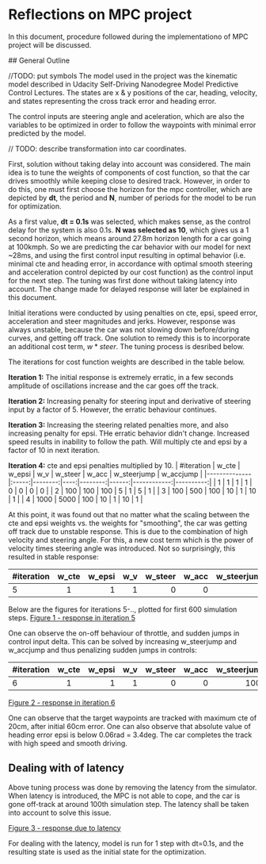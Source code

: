 # Reflections on MPC project

In this document, procedure followed during the implementationo of MPC project will be discussed.

## General Outline

//TODO: put symbols 
The model used in the project was the kinematic model described in Udacity Self-Driving Nanodegree Model Predictive Control Lectures. The states are x & y positions of the car, heading, velocity, and states representing the cross track error and heading error. 

The control inputs are steering angle and aceleration, which are also the variables to be optimized in order to follow the waypoints with minimal error predicted by the model.

// TODO: describe transformation into car coordinates.

First, solution without taking delay into account was considered. The main idea is to tune the weights of components of cost function, so that the car drives smoothly while keeping close to desired track. However, in order to do this, one must first choose the horizon for the mpc controller, which are depicted by __dt__, the period and __N__, number of periods for the model to be run for optimization.

As a first value, __dt = 0.1s__ was selected, which makes sense, as the control delay for the system is also 0.1s. __N was selected as 10__, which gives us a 1 second horizon, which means around 27.8m horizon length for a car going at 100kmph. So we are predicting the car behavior with our model for next ~28ms, and using the first control input resulting in optimal behavior (i.e. minimal cte and heading error, in accordance with optimal smooth steering and acceleration control depicted by our cost function) as the control input for the next step. The tuning was first done without taking latency into account. The change made for delayed response will later be explained in this document.

Initial iterations were conducted by using penalties on cte, epsi, speed error, acceleration and steer magnitudes and jerks. However, response was always unstable, because the car was not slowing down before/during curves, and getting off track. One solution to remedy this is to incorporate an additional cost term, $w * steer$. The tuning process is desribed below.

The iterations for cost function weights are described in the table below. 

__Iteration 1:__ The initial response is extremely erratic, in a few seconds amplitude of oscillations increase and the car goes off the track.

__Iteration 2:__ Increasing penalty for steering input and derivative of steering input by a factor of 5. However, the erratic behaviour continues.

__Iteration 3:__ Increasing the steering related penalties more, and also increasing penalty for epsi. THe erratic behavior didn't change. Increased speed results in inability to follow the path. Will multiply cte and epsi by a factor of 10 in next iteration.

__Iteration 4:__ cte and epsi penalties multiplied by 10.
| #iteration   | w_cte |  w_epsi | w_v | w_steer | w_acc | w_steerjump | w_accjump |
|--------------|:-----:|--------:|----:|--------:|------:|------------:|----------:|
| 1 		   |  1    | 1       | 1   |  0      |  0    |  0          |  0        |
| 2 		   |  100  | 100     | 100 |  5       |  1    |  5        |  1      |
| 3 		   |  100  | 500     | 100 |  10       |  1    |  10        |  1      |
| 4 		   |  1000  | 5000     | 100 |  10       |  1    |  10        |  1      |

At this point, it was found out that no matter what the scaling between the cte and epsi weights vs. the weights for "smoothing", the car was getting off track due to unstable response. This is due to the combination of high velocity and steering angle. For this, a new cost term which is the power of velocity times steering angle was introduced. Not so surprisingly, this resulted in stable response:

| #iteration   | w_cte |  w_epsi | w_v | w_steer | w_acc | w_steerjump | w_accjump | w_steer_times_v |
|--------------|:-----:|--------:|----:|--------:|------:|------------:|----------:|----------------:|
| 5 		   |  1    | 1       | 1   |  0      |  0    |  0          |  0        |   1			:|


Below are the figures for iterations 5-.., plotted for first 600 simulation steps.
[Figure 1 - response in iteration 5](figure_1.png)

One can observe the on-off behaviour of throttle, and sudden jumps in control input delta. This can be solved by increasing w_steerjump and w_accjump and thus penalizing sudden jumps in controls:

| #iteration   | w_cte |  w_epsi | w_v | w_steer | w_acc | w_steerjump | w_accjump | w_steer_times_v |
|--------------|:-----:|--------:|----:|--------:|------:|------------:|----------:|----------------:|
| 6 		   |  1    | 1       | 1   |  0      |  0    |  1000         |  1         |   1			:|

[Figure 2 - response in iteration 6](figure_2.png)

One can observe that the target waypoints are tracked with maximum cte of 20cm, after initial 60cm error. One can also observe that absolute value of heading error epsi is below 0.06rad = 3.4deg. The car completes the track with high speed and smooth driving.

## Dealing with of latency

Above tuning process was done by removing the latency from the simulator. When latency is introduced, the MPC is not able to cope, and the car is gone off-track at around 100th simulation step. The latency shall be taken into account to solve this issue.

[Figure 3 - response due to latency](figure_3.png)


For dealing with the latency, model is run for 1 step with dt=0.1s, and the resulting state is used as the initial state for the optimization.